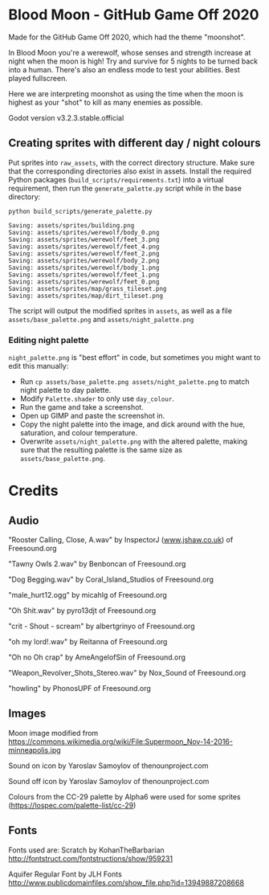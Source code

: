 # Blood Moon - GitHub Game Off 2020

Made for the GitHub Game Off 2020, which had the theme "moonshot".

In Blood Moon you're a werewolf, whose senses and strength increase at night when the moon is high! Try and survive for 5 nights to be turned back into a human. There's also an endless mode to test your abilities. Best played fullscreen.

Here we are interpreting moonshot as using the time when the moon is highest as your "shot" to kill as many enemies as possible.

Godot version v3.2.3.stable.official

## Creating sprites with different day / night colours

Put sprites into `raw_assets`, with the correct directory structure. Make sure that the corresponding directories also exist in assets.
Install the required Python packages (`build_scripts/requirements.txt`) into a virtual requirement, then run the `generate_palette.py` script while in the base directory:

```
python build_scripts/generate_palette.py

Saving: assets/sprites/building.png
Saving: assets/sprites/werewolf/body_0.png
Saving: assets/sprites/werewolf/feet_3.png
Saving: assets/sprites/werewolf/feet_4.png
Saving: assets/sprites/werewolf/feet_2.png
Saving: assets/sprites/werewolf/body_2.png
Saving: assets/sprites/werewolf/body_1.png
Saving: assets/sprites/werewolf/feet_1.png
Saving: assets/sprites/werewolf/feet_0.png
Saving: assets/sprites/map/grass_tileset.png
Saving: assets/sprites/map/dirt_tileset.png
```
The script will output the modified sprites in `assets`, as well as a file `assets/base_palette.png` and `assets/night_palette.png`

### Editing night palette
`night_palette.png` is "best effort" in code, but sometimes you might want to edit this manually:

- Run `cp assets/base_palette.png assets/night_palette.png` to match night palette to day palette.
- Modify `Palette.shader` to only use `day_colour`.
- Run the game and take a screenshot.
- Open up GIMP and paste the screenshot in.
- Copy the night palette into the image, and dick around with the hue, saturation, and colour temperature.
- Overwrite `assets/night_palette.png` with the altered palette, making sure that the resulting palette is the same size as `assets/base_palette.png`.

# Credits

## Audio

"Rooster Calling, Close, A.wav" by InspectorJ (www.jshaw.co.uk) of Freesound.org

"Tawny Owls 2.wav" by Benboncan of Freesound.org

"Dog Begging.wav" by Coral_Island_Studios of Freesound.org

"male_hurt12.ogg" by micahlg of Freesound.org

"Oh Shit.wav" by pyro13djt of Freesound.org

"crit - Shout - scream" by albertgrinyo of Freesound.org

"oh my lord!.wav" by Reitanna of Freesound.org

"Oh no Oh crap" by AmeAngelofSin of Freesound.org

"Weapon_Revolver_Shots_Stereo.wav" by Nox_Sound of Freesound.org

"howling" by PhonosUPF of Freesound.org

## Images

Moon image modified from https://commons.wikimedia.org/wiki/File:Supermoon_Nov-14-2016-minneapolis.jpg

Sound on icon by Yaroslav Samoylov of thenounproject.com

Sound off icon by Yaroslav Samoylov of thenounproject.com

Colours from the CC-29 palette by Alpha6 were used for some sprites (https://lospec.com/palette-list/cc-29)

## Fonts

Fonts used are:
Scratch by KohanTheBarbarian
http://fontstruct.com/fontstructions/show/959231

Aquifer Regular Font by JLH Fonts
http://www.publicdomainfiles.com/show_file.php?id=13949887208668
